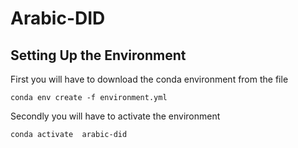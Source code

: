 # Arabic-DID


## Setting Up the Environment

First you will have to download the conda environment from the file

```
conda env create -f environment.yml
```

Secondly you will have to activate the environment 

```
conda activate  arabic-did
```